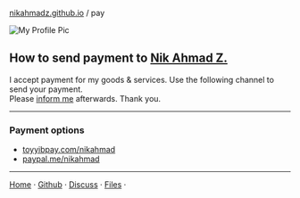 [nikahmadz.github.io][1] / pay

![My Profile Pic](https://avatars0.githubusercontent.com/u/7868782?v=4&s=40)

## How to send payment to [Nik Ahmad Z.][1]
I accept payment for my goods & services. Use the following channel to send your payment.  
Please [inform me][3] afterwards. Thank you.

---

### Payment options
- [toyyibpay.com/nikahmad](https://toyyibpay.com/nikahmad)
- [paypal.me/nikahmad](https://paypal.me/nikahmad)

---

[Home][1] &middot;
[Github][2] &middot;
[Discuss][3] &middot;
[Files][4] &middot;

[1]:https://nikahmadz.github.io/ "Home page"
[2]:https://github.com/nikahmadz "Open my Github Profile"
[3]:https://github.com/nikahmadz/nikahmadz.github.io/discussions "Go to Discusssion Room"
[4]:https://nikahmadz.github.io/files/ "View shared files"
